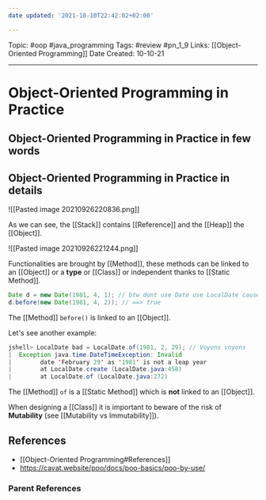 ```yaml
---
date updated: '2021-10-10T22:42:02+02:00'

---
```


Topic: #oop #java_programming 
Tags: #review #pn_1_9
Links: [[Object-Oriented Programming]]
Date Created: 10-10-21

---

# Object-Oriented Programming in Practice

## Object-Oriented Programming in Practice in few words

## Object-Oriented Programming in Practice in details

![[Pasted image 20210926220836.png]]

As we can see, the [[Stack]] contains [[Reference]] and the [[Heap]] the [[Object]].

![[Pasted image 20210926221244.png]]

Functionalities are brought by [[Method]], these methods can be linked to an [[Object]] or a **type** or [[Class]] or independent thanks to [[Static Method]].

```java
Date d = new Date(1981, 4, 1); // btw dont use Date use LocalDate cause Date is mutable which is stupid, yeah lets allow users to delete dates, it totally happens in real life 
d.before(new Date(1981, 4, 2)); // ==> true
```

The [[Method]] `before()` is linked to an [[Object]].

Let's see another example:

```java
jshell> LocalDate bad = LocalDate.of(1981, 2, 29); // Voyons voyons
|  Exception java.time.DateTimeException: Invalid 
|        date 'February 29' as '1981' is not a leap year
|        at LocalDate.create (LocalDate.java:458)
|        at LocalDate.of (LocalDate.java:272)  
```

The [[Method]] `of` is a [[Static Method]] which is **not** linked to an [[Object]].

When designing a [[Class]] it is important to beware of the risk of **Mutability** (see [[Mutability vs Immutability]]).

## References

- [[Object-Oriented Programming#References]]
- <https://cavat.website/poo/docs/poo-basics/poo-by-use/>

### Parent References
